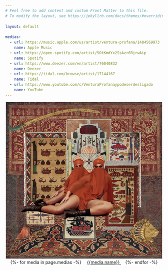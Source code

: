 ```yaml
---
# Feel free to add content and custom Front Matter to this file.
# To modify the layout, see https://jekyllrb.com/docs/themes/#overriding-theme-defaults

layout: default

medias:
  - url: https://music.apple.com/us/artist/ventura-profana/1484569973
    name: Apple Music
  - url: https://open.spotify.com/artist/5OtKmdYx2SsAzr6RjrwAip
    name: Spotify
  - url: https://www.deezer.com/en/artist/76040832
    name: Deezer
  - url: https://tidal.com/browse/artist/17144167
    name: Tidal
  - url: https://www.youtube.com/c/VenturaProfanaypodeserdesligado
    name: YouTube
---
```


<div style="text-align: center">
  <img src="assets/traquejos-capa-500.jpg" width="500" style="max-width: 100%"/>

  <br>

  <ul style="margin: 0; padding: 0">
    {%- for media in page.medias -%}
      <li style="display: inline; margin: 1em; padding: 0;">
        <a href="{{media.url}}">
          {{media.name}}
        </a>
      </li>
    {%- endfor -%}
  </ul>
</div>

